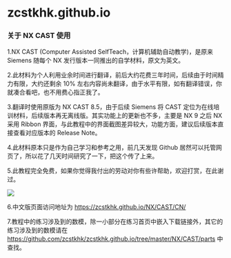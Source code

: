 # zcstkhk.github.io

### 关于 NX CAST 使用
1.NX CAST (Computer Assisted SelfTeach，计算机辅助自动教学)，是原来 Siemens 随每个 NX 发行版本一同推出的自学材料，原文为英文。
  
2.此材料为个人利用业余时间进行翻译，前后大约花费三年时间，后续由于时间精力有限，大约还剩余 10% 左右内容尚未翻译，由于水平有限，如有翻译错误，你就凑合看吧，也不用费心指正我了。
  
3.翻译时使用原版为 NX CAST 8.5，由于后续 Siemens 将 CAST 定位为在线培训材料，后续版本再无离线版。其实功能上的更新也不多，主要是 NX 9 之后 NX 采用 Ribbon 界面，与此教程中的界面截图差异较大，功能方面，建议后续版本直接查看对应版本的 Release Note。

4.此材料原本只是作为自己学习和参考之用，前几天发现 Github 居然可以托管网页了，所以花了几天时间研究了一下，把这个传了上来。

5.此教程完全免费，如果你觉得我付出的劳动对你有些许帮助，欢迎打赏，在此谢过。

![](https://github.com/zcstkhk/zcstkhk.github.io/blob/master/imgs/donate_code.jpg)

6.中文版页面访问地址为 https://zcstkhk.github.io/NX/CAST/CN/
	
7.教程中的练习涉及到的数模，除一小部分在练习首页中嵌入下载链接外，其它的练习涉及到的数模请在 https://github.com/zcstkhk/zcstkhk.github.io/tree/master/NX/CAST/parts 中查找。

